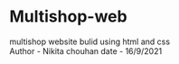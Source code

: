 # Multishop-web
multishop website bulid using html and css
<br>
Author - Nikita chouhan 
date - 16/9/2021
